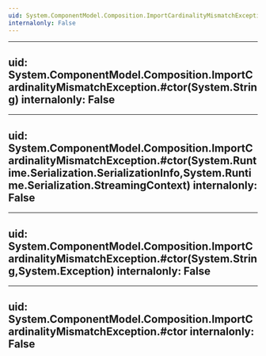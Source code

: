 ```yaml
---
uid: System.ComponentModel.Composition.ImportCardinalityMismatchException
internalonly: False
---
```


---
uid: System.ComponentModel.Composition.ImportCardinalityMismatchException.#ctor(System.String)
internalonly: False
---

---
uid: System.ComponentModel.Composition.ImportCardinalityMismatchException.#ctor(System.Runtime.Serialization.SerializationInfo,System.Runtime.Serialization.StreamingContext)
internalonly: False
---

---
uid: System.ComponentModel.Composition.ImportCardinalityMismatchException.#ctor(System.String,System.Exception)
internalonly: False
---

---
uid: System.ComponentModel.Composition.ImportCardinalityMismatchException.#ctor
internalonly: False
---
